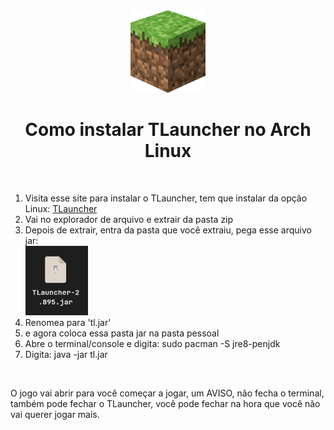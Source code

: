<div align=center>
  <img src="./img/logo-mine.png" width=120 />
  <h1>Como instalar TLauncher no Arch Linux</h1>
</div>

<br/>

<div align=start>
  <ol type=number>
    <li>Visita esse site para instalar o TLauncher, tem que instalar da opção Linux: <a href="https://tlauncher.org/en/">TLauncher</a></li>
    <li>Vai no explorador de arquivo e extrair da pasta zip</li>
    <li>Depois de extrair, entra da pasta que você extraiu, pega esse arquivo jar:</li>
    <img src="./img/print01.png/" width=100/>
    <li>Renomea para 'tl.jar'</li>
    <li> e agora coloca essa pasta jar na pasta pessoal</li>
    <li>Abre o terminal/console e digita: sudo pacman -S jre8-penjdk</li>
    <li>Digita: java -jar tl.jar</li>
  </ol>

  <br/>

  <p>O jogo vai abrir para você começar a jogar, um AVISO, não fecha o terminal, também pode fechar o TLauncher, você pode fechar na hora que você não vai querer jogar mais.</p>
</div>
